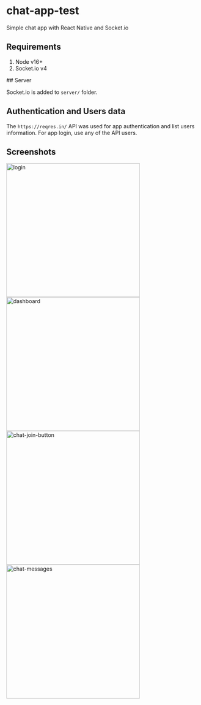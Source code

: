 # chat-app-test

Simple chat app with React Native and Socket.io

## Requirements

1. Node v16+
2. Socket.io v4

## Server 

Socket.io is added to `server/` folder.

## Authentication and Users data

The `https://reqres.in/` API was used for app authentication and list users information. For app login, use any of the API users.

## Screenshots

<img width="349" alt="login" src="https://user-images.githubusercontent.com/7102601/219359282-d609d3ea-4bbe-4fb6-b141-2ba70a208bd6.png">
<img width="349" alt="dashboard" src="https://user-images.githubusercontent.com/7102601/219359292-f0b85a2b-51b7-44df-9c23-3ae4a0fefa97.png">
<img width="349" alt="chat-join-button" src="https://user-images.githubusercontent.com/7102601/219359308-fff85ae6-707c-49d1-a164-c06eac2f0146.png">
<img width="349" alt="chat-messages" src="https://user-images.githubusercontent.com/7102601/219359320-59d23a62-6f5c-49c9-871a-116496b9c7ba.png">

